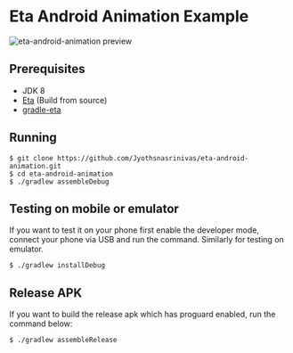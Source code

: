 # Eta Android Animation Example

![eta-android-animation preview](eta-android-animation.gif)

## Prerequisites
- JDK 8
- [Eta](https://eta-lang.org/docs/eta-concepts/getting-started/install-eta#source-installation) (Build from source)
- [gradle-eta](https://github.com/typelead/gradle-eta)

## Running

```
$ git clone https://github.com/Jyothsnasrinivas/eta-android-animation.git
$ cd eta-android-animation
$ ./gradlew assembleDebug
```
## Testing on mobile or emulator

If you want to test it on your phone first enable the developer mode, connect your phone via USB and run the command. Similarly for testing on emulator.

```
$ ./gradlew installDebug
```

## Release APK

If you want to build the release apk which has proguard enabled, run the command below:

```
$ ./gradlew assembleRelease
```
